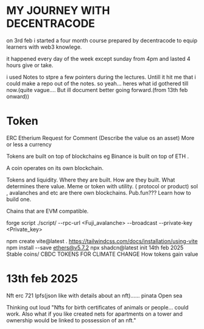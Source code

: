 # MY JOURNEY WITH DECENTRACODE 
on 3rd feb i started a four month course prepared by decentracode to equip learners with web3 knowlege.

it happened every day of the week except sunday from 4pm and lasted 4 hours give or take.

i used Notes to stpre a few pointers during the lectures. Untill it hit me that i could make a repo out of the notes. so yeah... heres what id gothered till now.(quite vague.... But ill document better going forward.(from 13th feb onward))

# Token

ERC Etherium Request for Comment
(Describe the value os an asset)
More or less a currency

Tokens are built on top of blockchains eg Binance is built on top of ETH .

A coin operates on its own blockchain.

Tokens and liquidity. Where they are built. How are they built. What determines there value.
Meme or token with utility. ( protocol or product) sol , avalanches and etc are there own blockchains. 
Pub.fun??? 
Learn how to build one.

Chains that are EVM compatible.

forge script ./script/<NameOfScriptFile> --rpc-url <Fuji_avalanche> --broadcast --private-key <Private_key>


npm create vite@latest .
https://tailwindcss.com/docs/installation/using-vite
npm install --save ethers@v5.7.2
npx shadcn@latest init
14th feb 2025
Stable coins/ CBDC
TOKENS FOR CLIMATE CHANGE
How tokens gain value



# 13th feb 2025

Nft erc 721 
Ipfs(json like with details about an nft)……
pinata
Open sea

Thinking out loud
"Nfts for birth certificates of animals or people… could work. Also what if you like created nets for apartments on a tower and ownership would be linked to possession of an nft."


